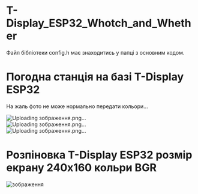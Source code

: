 # T-Display_ESP32_Whotch_and_Whether
  
Файл бібліотеки config.h має знаходитись у папці з основним кодом.
  
# Погодна станція на базі T-Display ESP32  
На жаль фото не може нормально передати кольори...

![Uploading зображення.png…]()  
![Uploading зображення.png…]()  
![Uploading зображення.png…]()




# Розпіновка T-Display ESP32 розмір екрану 240х160 кольри BGR
![зображення](https://github.com/user-attachments/assets/40258801-92c7-4eec-a5c1-12664152df10)

